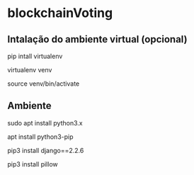 # blockchainVoting

## Intalação do ambiente virtual (opcional)

pip intall virtualenv

virtualenv venv

source venv/bin/activate

## Ambiente

sudo apt install python3.x

apt install python3-pip

pip3  install django==2.2.6

pip3 install pillow


